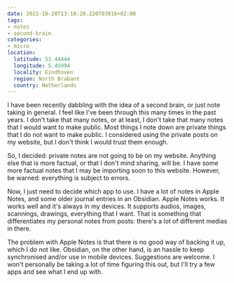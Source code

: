 ```yaml
---
date: 2022-10-20T13:18:20.220703916+02:00
tags:
- notes
- second-brain
categories:
- micro
location:
  latitude: 51.44444
  longitude: 5.45994
  locality: Eindhoven
  region: North Brabant
  country: Netherlands
---
```


I have been recently dabbling with the idea of a second brain, or just note taking in general. I feel like I've been through this many times in the past years. I don't take that many notes, or at least, I don't take that many notes that I would want to make public. Most things I note down are private things that I do not want to make public. I considered using the private posts on my website, but I don't think I would trust them enough.

So, I decided: private notes are not going to be on my website. Anything else that is more factual, or that I don't mind sharing, will be. I have some more factual notes that I may be importing soon to this website. However, be warned: everything is subject to errors.

Now, I just need to decide which app to use. I have a lot of notes in Apple Notes, and some older journal entries in an Obsidian. Apple Notes works. It works well and it's always in my devices. It supports audios, images, scannings, drawings, everything that I want. That is something that differentiates my personal notes from posts: there's a lot of different medias in there.

The problem with Apple Notes is that there is no good way of backing it up, which I do not like. Obsidian, on the other hand, is an hassle to keep synchronised and/or use in mobile devices. Suggestions are welcome. I won't personally be taking a lot of time figuring this out, but I'll try a few apps and see what I end up with.
